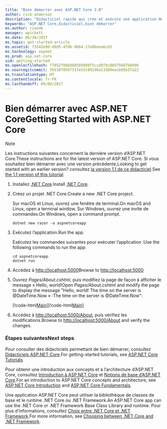 ```yaml
---
title: "Bien démarrer avec ASP.NET Core 2.0"
author: rick-anderson
description: "Didacticiel rapide qui crée et exécute une application Hello World simple à l’aide d’ASP.NET Core."
keywords: "ASP.NET Core,didacticiel,bien démarrer"
ms.author: riande
manager: wpickett
ms.date: 08/30/2017
ms.topic: get-started-article
ms.assetid: 73543e9d-d9d5-47d6-9664-17a9beea6cd3
ms.technology: aspnet
ms.prod: asp.net-core
uid: getting-started
ms.openlocfilehash: f7852f0dddb0585089f5ccd8f4c865f5b87b049b
ms.sourcegitcommit: fb518f856f31fe53c09196a13309eacb85b37a22
ms.translationtype: HT
ms.contentlocale: fr-FR
ms.lasthandoff: 09/08/2017
---
```

# <a name="getting-started-with-aspnet-core"></a><span data-ttu-id="6f5c1-104">Bien démarrer avec ASP.NET Core</span><span class="sxs-lookup"><span data-stu-id="6f5c1-104">Getting Started with ASP.NET Core</span></span>

> [!NOTE]
> <span data-ttu-id="6f5c1-105">Les instructions suivantes concernent la dernière version d’ASP.NET Core.</span><span class="sxs-lookup"><span data-stu-id="6f5c1-105">These instructions are for the latest version of ASP.NET Core.</span></span> <span data-ttu-id="6f5c1-106">Si vous souhaitez bien démarrer avec une version précédente,</span><span class="sxs-lookup"><span data-stu-id="6f5c1-106">Looking to get started with an earlier version?</span></span> <span data-ttu-id="6f5c1-107">consultez [la version 1.1 de ce didacticiel](xref:getting-started-1.1).</span><span class="sxs-lookup"><span data-stu-id="6f5c1-107">See [the 1.1 version of this tutorial](xref:getting-started-1.1).</span></span>

1. <span data-ttu-id="6f5c1-108">Installez [.NET Core](https://microsoft.com/net/core/).</span><span class="sxs-lookup"><span data-stu-id="6f5c1-108">Install [.NET Core](https://microsoft.com/net/core/).</span></span>

2. <span data-ttu-id="6f5c1-109">Créez un projet .NET Core.</span><span class="sxs-lookup"><span data-stu-id="6f5c1-109">Create a new .NET Core project.</span></span>

   <span data-ttu-id="6f5c1-110">Sur macOS et Linux, ouvrez une fenêtre de terminal.</span><span class="sxs-lookup"><span data-stu-id="6f5c1-110">On macOS and Linux, open a terminal window.</span></span> <span data-ttu-id="6f5c1-111">Sur Windows, ouvrez une invite de commandes.</span><span class="sxs-lookup"><span data-stu-id="6f5c1-111">On Windows, open a command prompt.</span></span>

    ```terminal
    dotnet new razor -o aspnetcoreapp
    ```
    
4. <span data-ttu-id="6f5c1-112">Exécutez l’application.</span><span class="sxs-lookup"><span data-stu-id="6f5c1-112">Run the app.</span></span>

    <span data-ttu-id="6f5c1-113">Exécutez les commandes suivantes pour exécuter l’application :</span><span class="sxs-lookup"><span data-stu-id="6f5c1-113">Use the following commands to run the app:</span></span>

    ```terminal
    cd aspnetcoreapp
    dotnet run
    ```

5. <span data-ttu-id="6f5c1-114">Accédez à [http://localhost:5000](http://localhost:5000)</span><span class="sxs-lookup"><span data-stu-id="6f5c1-114">Browse to [http://localhost:5000](http://localhost:5000)</span></span>

6. <span data-ttu-id="6f5c1-115">Ouvrez *Pages/About.cshtml*, puis modifiez la page de façon à afficher le message « Hello, world!</span><span class="sxs-lookup"><span data-stu-id="6f5c1-115">Open *Pages/About.cshtml* and modify the page to display the message "Hello, world!</span></span> <span data-ttu-id="6f5c1-116">The time on the server is @DateTime.Now » :</span><span class="sxs-lookup"><span data-stu-id="6f5c1-116">The time on the server is @DateTime.Now":</span></span>

    <span data-ttu-id="6f5c1-117">[!code-html[Main](getting-started/sample/getting-started/about.cshtml?highlight=9&range=1-9)]</span><span class="sxs-lookup"><span data-stu-id="6f5c1-117">[!code-html[Main](getting-started/sample/getting-started/about.cshtml?highlight=9&range=1-9)]</span></span>

7. <span data-ttu-id="6f5c1-118">Accédez à [http://localhost:5000/About](http://localhost:5000/About), puis vérifiez les modifications.</span><span class="sxs-lookup"><span data-stu-id="6f5c1-118">Browse to [http://localhost:5000/About](http://localhost:5000/About) and verify the changes.</span></span>

### <a name="next-steps"></a><span data-ttu-id="6f5c1-119">Étapes suivantes</span><span class="sxs-lookup"><span data-stu-id="6f5c1-119">Next steps</span></span>

<span data-ttu-id="6f5c1-120">Pour consulter des didacticiels permettant de bien démarrer, consultez [Didacticiels ASP.NET Core](tutorials/index.md).</span><span class="sxs-lookup"><span data-stu-id="6f5c1-120">For getting-started tutorials, see [ASP.NET Core Tutorials](tutorials/index.md)</span></span>

<span data-ttu-id="6f5c1-121">Pour obtenir une introduction aux concepts et à l’architecture d’ASP.NET Core, consultez [Introduction à ASP.NET Core](index.md) et [Notions de base d’ASP.NET Core](fundamentals/index.md).</span><span class="sxs-lookup"><span data-stu-id="6f5c1-121">For an introduction to ASP.NET Core concepts and architecture, see [ASP.NET Core Introduction](index.md) and [ASP.NET Core Fundamentals](fundamentals/index.md).</span></span>

<span data-ttu-id="6f5c1-122">Une application ASP.NET Core peut utiliser la bibliothèque de classes de base et le runtime .NET Core ou .NET Framework.</span><span class="sxs-lookup"><span data-stu-id="6f5c1-122">An ASP.NET Core app can use the .NET Core or .NET Framework Base Class Library and runtime.</span></span> <span data-ttu-id="6f5c1-123">Pour plus d’informations, consultez [Choix entre .NET Core et .NET Framework](https://docs.microsoft.com/dotnet/articles/standard/choosing-core-framework-server).</span><span class="sxs-lookup"><span data-stu-id="6f5c1-123">For more information, see [Choosing between .NET Core and .NET Framework](https://docs.microsoft.com/dotnet/articles/standard/choosing-core-framework-server).</span></span>
